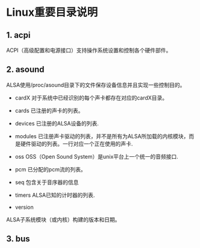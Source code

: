 # Linux重要目录说明



## 1. acpi

ACPI（高级配置和电源接口）支持操作系统设置和控制各个硬件部件。



## 2. asound
ALSA使用/proc/asound目录下的文件保存设备信息并且实现一些控制目的。

* cardX
  对于系统中已经识别的每个声卡都存在对应的cardX目录。

*  cards
  已注册的声卡的列表。

*  devices
  已注册的ALSA设备的列表.

* modules
  已注册声卡驱动的列表，并不是所有为ALSA所加载的内核模块，而是硬件驱动的列表。一行对应一个正在使用的声卡.

* oss
  OSS（Open Sound System）是unix平台上一个统一的音频接口.

*  pcm
  已分配的pcm流的列表。

*  seq
   包含关于音序器的信息

* timers
  ALSA已知的计时器的列表.

*  version

  ALSA子系统模块（或内核）构建的版本和日期。

  

## 3. bus









































